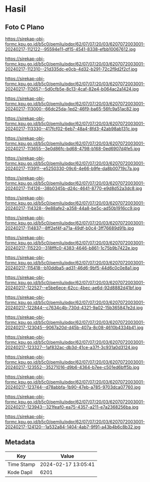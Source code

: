 # Hasil

## Foto C Plano

https://sirekap-obj-formc.kpu.go.id/b5c0/pemilu/pdpr/62/07/07/20/03/6207072003001-20240217-112122--95594e11-df15-4541-8338-efbb10067612.jpg

https://sirekap-obj-formc.kpu.go.id/b5c0/pemilu/pdpr/62/07/07/20/03/6207072003001-20240217-112310--21d335dc-e0cb-4d32-b291-72c2f9d2f2cf.jpg

https://sirekap-obj-formc.kpu.go.id/b5c0/pemilu/pdpr/62/07/07/20/03/6207072003001-20240217-112657--5d0cfb5e-8c13-4caf-82e4-b064ac2a1424.jpg

https://sirekap-obj-formc.kpu.go.id/b5c0/pemilu/pdpr/62/07/07/20/03/6207072003001-20240217-113000--66dc25da-1ed2-46f9-ba65-56fc9a51ac82.jpg

https://sirekap-obj-formc.kpu.go.id/b5c0/pemilu/pdpr/62/07/07/20/03/6207072003001-20240217-113330--417fcf02-6eb7-48a4-8fd3-42ab98ab131c.jpg

https://sirekap-obj-formc.kpu.go.id/b5c0/pemilu/pdpr/62/07/07/20/03/6207072003001-20240217-113655--3e0d86fc-bd68-4798-b168-0ed6907d4fe5.jpg

https://sirekap-obj-formc.kpu.go.id/b5c0/pemilu/pdpr/62/07/07/20/03/6207072003001-20240217-113911--e5250330-09c6-4e66-b9fe-da8b00719c7a.jpg

https://sirekap-obj-formc.kpu.go.id/b5c0/pemilu/pdpr/62/07/07/20/03/6207072003001-20240217-114126--38b0345b-d24c-4641-8770-e9d8d52a3dc8.jpg

https://sirekap-obj-formc.kpu.go.id/b5c0/pemilu/pdpr/62/07/07/20/03/6207072003001-20240217-114328--9e88afe2-a358-44a8-be5c-ad50b1916cc9.jpg

https://sirekap-obj-formc.kpu.go.id/b5c0/pemilu/pdpr/62/07/07/20/03/6207072003001-20240217-114837--8ff2ef4f-a71a-49df-b0c4-3ff76689d91b.jpg

https://sirekap-obj-formc.kpu.go.id/b5c0/pemilu/pdpr/62/07/07/20/03/6207072003001-20240217-115220--318fffc0-4383-4646-b861-1c75b9b7422e.jpg

https://sirekap-obj-formc.kpu.go.id/b5c0/pemilu/pdpr/62/07/07/20/03/6207072003001-20240217-115418--b10ddba5-ad31-46d6-9bf5-44d6c0c0e8a1.jpg

https://sirekap-obj-formc.kpu.go.id/b5c0/pemilu/pdpr/62/07/07/20/03/6207072003001-20240217-122527--e5be6ece-62cc-4bec-ae6d-92d8882d41bf.jpg

https://sirekap-obj-formc.kpu.go.id/b5c0/pemilu/pdpr/62/07/07/20/03/6207072003001-20240217-122844--c7634c4b-730d-4321-9a02-15b365847e2d.jpg

https://sirekap-obj-formc.kpu.go.id/b5c0/pemilu/pdpr/62/07/07/20/03/6207072003001-20240217-123045--9067a20d-d45b-407a-8c08-4610b4334b41.jpg

https://sirekap-obj-formc.kpu.go.id/b5c0/pemilu/pdpr/62/07/07/20/03/6207072003001-20240217-123327--1af832ac-db3d-41ce-a37f-3c931a0d3124.jpg

https://sirekap-obj-formc.kpu.go.id/b5c0/pemilu/pdpr/62/07/07/20/03/6207072003001-20240217-123552--35271016-d9b6-4364-b7ee-c501ed6bff5b.jpg

https://sirekap-obj-formc.kpu.go.id/b5c0/pemilu/pdpr/62/07/07/20/03/6207072003001-20240217-123744--d78abbfa-1b90-47eb-a785-9703dca07760.jpg

https://sirekap-obj-formc.kpu.go.id/b5c0/pemilu/pdpr/62/07/07/20/03/6207072003001-20240217-123943--321feaf0-ea75-4357-a211-e7a2368256ba.jpg

https://sirekap-obj-formc.kpu.go.id/b5c0/pemilu/pdpr/62/07/07/20/03/6207072003001-20240217-124120--1a532a84-1404-4ab7-9f91-a43b4b6c8b32.jpg


## Metadata

| Key        | Value               |
| ---------- | ------------------- |
| Time Stamp | 2024-02-17 13:05:41 |
| Kode Dapil | 6201                |



